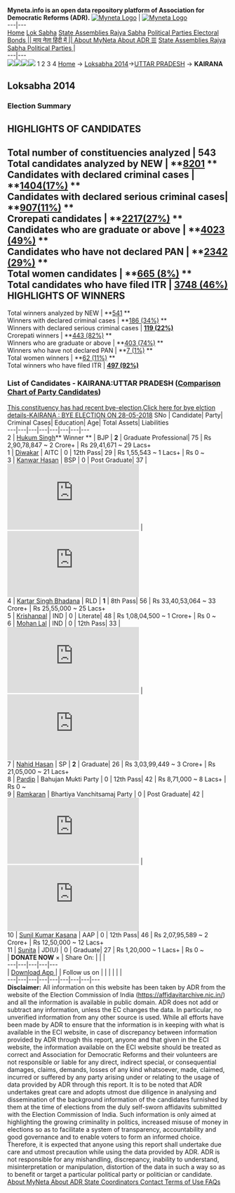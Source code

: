 **Myneta.info is an open data repository platform of Association for Democratic Reforms (ADR).**
[![Myneta Logo](https://www.myneta.info/lib/img/myneta-logo.png)](https://www.myneta.info/) | [![Myneta Logo](https://www.myneta.info/lib/img/adr-logo.png)](https://adrindia.org)  
---|---  
[Home](https://www.myneta.info/) [Lok Sabha](https://www.myneta.info/#ls "Lok Sabha") [ State Assemblies ](https://www.myneta.info/#sa "State Assemblies") [Rajya Sabha](https://www.myneta.info/#rs "Rajya Sabha") [Political Parties ](https://www.myneta.info/party "Political Parties") [ Electoral Bonds ](https://www.myneta.info/electoral_bonds "Electoral Bonds") [ || माय नेता हिंदी में || ](https://translate.google.co.in/translate?prev=hp&hl=en&js=y&u=www.myneta.info&sl=en&tl=hi&history_state0=) [ About MyNeta ](https://adrindia.org/content/about-myneta) [ About ADR ](https://adrindia.org/about-adr/who-we-are) [☰](javascript:void\(0\))
[ State Assemblies ](https://www.myneta.info/#sa "State Assemblies") [ Rajya Sabha ](https://www.myneta.info/#rs "Rajya Sabha") [ Political Parties ](https://www.myneta.info/party "Political Parties")
|   
---|---  
![](https://www.myneta.info/lib/img/banner/banner-1.png)![](https://www.myneta.info/lib/img/banner/banner-2.png)![](https://www.myneta.info/lib/img/banner/banner-3.png)![](https://www.myneta.info/lib/img/banner/banner-4.png)
1  2  3  4 
[Home](https://www.myneta.info/) → [Loksabha 2014](https://www.myneta.info/ls2014/)→[UTTAR PRADESH](https://www.myneta.info/ls2014/index.php?action=show_constituencies&state_id=24) → **KAIRANA**
### 
## Loksabha 2014
###  Election Summary 
HIGHLIGHTS OF CANDIDATES  
---  
Total number of constituencies analyzed |  543   
Total candidates analyzed by NEW | **[8201](https://www.myneta.info/ls2014/index.php?action=summary&subAction=candidates_analyzed&sort=candidate#summary) **  
Candidates with declared criminal cases | **[1404(17%)](https://www.myneta.info/ls2014/index.php?action=summary&subAction=crime&sort=candidate#summary) **  
Candidates with declared serious criminal cases| **[907(11%)](https://www.myneta.info/ls2014/index.php?action=summary&subAction=serious_crime&sort=candidate#summary) **  
Crorepati candidates | **[2217(27%)](https://www.myneta.info/ls2014/index.php?action=summary&subAction=crorepati&sort=candidate#summary) **  
Candidates who are graduate or above | **[4023 (49%)](https://www.myneta.info/ls2014/index.php?action=summary&subAction=education&sort=candidate#summary) **  
Candidates who have not declared PAN | **[2342 (29%)](https://www.myneta.info/ls2014/index.php?action=summary&subAction=without_pan&sort=candidate#summary) **  
Total women candidates | **[665 (8%)](https://www.myneta.info/ls2014/index.php?action=summary&subAction=women_candidate&sort=candidate#summary) **  
Total candidates who have filed ITR | [**3748 (46%)**](https://www.myneta.info/ls2014/index.php?action=summary&subAction=filed_itr&sort=candidate#summary)  
HIGHLIGHTS OF WINNERS  
---  
Total winners analyzed by NEW | **[541](https://www.myneta.info/ls2014/index.php?action=summary&subAction=winner_analyzed&sort=candidate#summary) **  
Winners with declared criminal cases | **[186 (34%)](https://www.myneta.info/ls2014/index.php?action=summary&subAction=winner_crime&sort=candidate#summary) **  
Winners with declared serious criminal cases | **[119 (22%)](https://www.myneta.info/ls2014/index.php?action=summary&subAction=winner_serious_crime&sort=candidate#summary)**  
Crorepati winners | **[443 (82%)](https://www.myneta.info/ls2014/index.php?action=summary&subAction=winner_crorepati&sort=candidate#summary) **  
Winners who are graduate or above | **[403 (74%)](https://www.myneta.info/ls2014/index.php?action=summary&subAction=winner_education&sort=candidate#summary) **  
Winners who have not declared PAN | **[7 (1%)](https://www.myneta.info/ls2014/index.php?action=summary&subAction=winner_without_pan&sort=candidate#summary) **  
Total women winners | **[62 (11%)](https://www.myneta.info/ls2014/index.php?action=summary&subAction=winner_women&sort=candidate#summary) **  
Total winners who have filed ITR | [**497 (92%)**](https://www.myneta.info/ls2014/index.php?action=summary&subAction=winner_filed_itr&sort=candidate#summary)  
### List of Candidates - KAIRANA:UTTAR PRADESH ([Comparison Chart of Party Candidates](https://www.myneta.info/ls2014/comparisonchart.php?constituency_id=416))
[This constituency has had recent bye-election,Click here for bye elction details-KAIRANA : BYE ELECTION ON 28-05-2018](https://www.myneta.info/ls2014/index.php?action=show_candidates&constituency_id=571)
SNo | Candidate| Party| Criminal Cases| Education| Age| Total Assets| Liabilities  
---|---|---|---|---|---|---|---  
2  | [Hukum Singh](https://www.myneta.info/ls2014/candidate.php?candidate_id=655)** Winner ** | BJP | **2** | Graduate Professional| 75 | Rs 2,90,78,847 ~ 2 Crore+ | Rs 29,41,671 ~ 29 Lacs+  
1  | [Diwakar](https://www.myneta.info/ls2014/candidate.php?candidate_id=1008) | AITC | 0 | 12th Pass| 29 | Rs 1,55,543 ~ 1 Lacs+ | Rs 0 ~   
3  | [Kanwar Hasan](https://www.myneta.info/ls2014/candidate.php?candidate_id=654) | BSP | 0 | Post Graduate| 37 | ![](https://myneta.info/image_v2.php?myneta_folder=ls2014&candidate_id=654&col=ta) | ![](https://myneta.info/image_v2.php?myneta_folder=ls2014&candidate_id=654&col=lia)  
4  | [Kartar Singh Bhadana](https://www.myneta.info/ls2014/candidate.php?candidate_id=1610) | RLD | **1** | 8th Pass| 56 | Rs 33,40,53,064 ~ 33 Crore+ | Rs 25,55,000 ~ 25 Lacs+  
5  | [Krishanpal](https://www.myneta.info/ls2014/candidate.php?candidate_id=1605) | IND | 0 | Literate| 48 | Rs 1,08,04,500 ~ 1 Crore+ | Rs 0 ~   
6  | [Mohan Lal](https://www.myneta.info/ls2014/candidate.php?candidate_id=1609) | IND | 0 | 12th Pass| 33 | ![](https://myneta.info/image_v2.php?myneta_folder=ls2014&candidate_id=1609&col=ta) | ![](https://myneta.info/image_v2.php?myneta_folder=ls2014&candidate_id=1609&col=lia)  
7  | [Nahid Hasan](https://www.myneta.info/ls2014/candidate.php?candidate_id=653) | SP | **2** | Graduate| 26 | Rs 3,03,99,449 ~ 3 Crore+ | Rs 21,05,000 ~ 21 Lacs+  
8  | [Pardip](https://www.myneta.info/ls2014/candidate.php?candidate_id=1607) | Bahujan Mukti Party | 0 | 12th Pass| 42 | Rs 8,71,000 ~ 8 Lacs+ | Rs 0 ~   
9  | [Ramkaran](https://www.myneta.info/ls2014/candidate.php?candidate_id=1611) | Bhartiya Vanchitsamaj Party | 0 | Post Graduate| 42 | ![](https://myneta.info/image_v2.php?myneta_folder=ls2014&candidate_id=1611&col=ta) | ![](https://myneta.info/image_v2.php?myneta_folder=ls2014&candidate_id=1611&col=lia)  
10  | [Sunil Kumar Kasana](https://www.myneta.info/ls2014/candidate.php?candidate_id=657) | AAP | 0 | 12th Pass| 46 | Rs 2,07,95,589 ~ 2 Crore+ | Rs 12,50,000 ~ 12 Lacs+  
11  | [Sunita](https://www.myneta.info/ls2014/candidate.php?candidate_id=656) | JD(U) | 0 | Graduate| 27 | Rs 1,20,000 ~ 1 Lacs+ | Rs 0 ~   
|  **DONATE NOW** × |  Share On:  | [](https://api.whatsapp.com/send?text=https%3A%2F%2Fmyneta.info%2Fpunjab2022%2Findex.php%3Faction%3Dshow_constituencies%26state_id%3D19) | [](https://www.facebook.com/sharer/sharer.php?u=https%3A%2F%2Fmyneta.info%2Fpunjab2022%2Findex.php%3Faction%3Dshow_constituencies%26state_id%3D19) | [](https://twitter.com/share?url=https%3A%2F%2Fmyneta.info%2Fpunjab2022%2Findex.php%3Faction%3Dshow_constituencies%26state_id%3D19)  
---|---|---|---|---  
| [ Download App ](https://play.google.com/store/apps/details?id=com.webrosoft.myneta1&pcampaignid=pcampaignidMKT-Other-global-all-co-prtnr-py-PartBadge-Mar2515-1) | [](https://play.google.com/store/apps/details?id=com.webrosoft.myneta1&pcampaignid=pcampaignidMKT-Other-global-all-co-prtnr-py-PartBadge-Mar2515-1) |  Follow us on  | [](https://www.facebook.com/adrindia.org/) | [](https://twitter.com/adrspeaks) | [](https://groups.google.com/g/national-election-watch?hl=en&pli=1) | [](https://www.instagram.com/adrspeaks/) | [](https://www.youtube.com/user/adrspeaks) | [](https://sharechat.com/profile/adrspeaks)  
---|---|---|---|---|---|---|---|---  
**Disclaimer:** All information on this website has been taken by ADR from the website of the Election Commission of India (https://affidavitarchive.nic.in/) and all the information is available in public domain. ADR does not add or subtract any information, unless the EC changes the data. In particular, no unverified information from any other source is used. While all efforts have been made by ADR to ensure that the information is in keeping with what is available in the ECI website, in case of discrepancy between information provided by ADR through this report, anyone and that given in the ECI website, the information available on the ECI website should be treated as correct and Association for Democratic Reforms and their volunteers are not responsible or liable for any direct, indirect special, or consequential damages, claims, demands, losses of any kind whatsoever, made, claimed, incurred or suffered by any party arising under or relating to the usage of data provided by ADR through this report. It is to be noted that ADR undertakes great care and adopts utmost due diligence in analysing and dissemination of the background information of the candidates furnished by them at the time of elections from the duly self-sworn affidavits submitted with the Election Commission of India. Such information is only aimed at highlighting the growing criminality in politics, increased misuse of money in elections so as to facilitate a system of transparency, accountability and good governance and to enable voters to form an informed choice. Therefore, it is expected that anyone using this report shall undertake due care and utmost precaution while using the data provided by ADR. ADR is not responsible for any mishandling, discrepancy, inability to understand, misinterpretation or manipulation, distortion of the data in such a way so as to benefit or target a particular political party or politician or candidate. 
[ About MyNeta ](https://adrindia.org/content/about-myneta) [ About ADR ](https://adrindia.org/about-adr/who-we-are) [ State Coordinators ](https://adrindia.org/about-adr/state-coordinators) [ Contact ](https://adrindia.org/contact-us) [ Terms of Use ](https://adrindia.org/content/adr-terms-use) [ FAQs ](https://adrindia.org/content/faqs)
